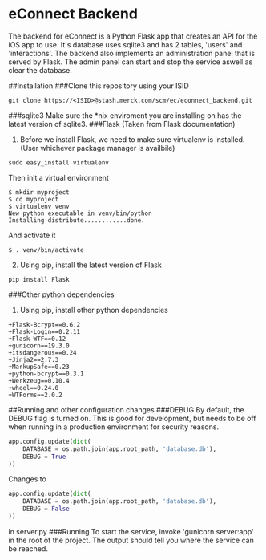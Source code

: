 eConnect Backend
==========

The backend for eConnect is a Python Flask app that creates an API for the iOS app to use.
It's database uses sqlite3 and has 2 tables, 'users' and 'interactions'.
The backend also implements an administration panel that is served by Flask. The admin panel can start and stop the service aswell as clear the database.

##Installation
###Clone this repository using your ISID
```
git clone https://<ISID>@stash.merck.com/scm/ec/econnect_backend.git
```
###sqlite3
Make sure the \*nix enviroment you are installing on has the latest version of sqlite3.
###Flask (Taken from Flask documentation)
1. Before we install Flask, we need to make sure virtualenv is installed. (User whichever package manager is availbile)
```
sudo easy_install virtualenv
```
Then init a virtual environment
```
$ mkdir myproject
$ cd myproject
$ virtualenv venv
New python executable in venv/bin/python
Installing distribute............done.
```
And activate it
```
$ . venv/bin/activate
```
2. Using pip, install the latest version of Flask
```
pip install Flask
```
###Other python dependencies
1. Using pip, install other python dependencies
```
+Flask-Bcrypt==0.6.2
+Flask-Login==0.2.11
+Flask-WTF==0.12
+gunicorn==19.3.0
+itsdangerous==0.24
+Jinja2==2.7.3
+MarkupSafe==0.23
+python-bcrypt==0.3.1
+Werkzeug==0.10.4
+wheel==0.24.0
+WTForms==2.0.2
```
##Running and other configuration changes
###DEBUG
By default, the DEBUG flag is turned on. This is good for development, but needs to be off when running in a production environment for security reasons.
```python
app.config.update(dict(
    DATABASE = os.path.join(app.root_path, 'database.db'),
    DEBUG = True
))
```
Changes to
```python
app.config.update(dict(
    DATABASE = os.path.join(app.root_path, 'database.db'),
    DEBUG = False
))
```
in server.py
###Running
To start the service, invoke 'gunicorn server:app' in the root of the project. The output should tell you where the service can be reached.
